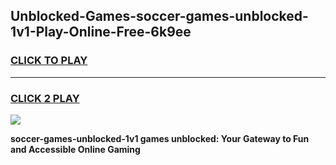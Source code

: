 
## Unblocked-Games-soccer-games-unblocked-1v1-Play-Online-Free-6k9ee
<h3>
<a href="https://premium76.site?title=soccer-games-unblocked-1v1&ref=26A">CLICK TO PLAY</a></h3>
<hr>

<h3>
<a href="https://premium76.site?title=soccer-games-unblocked-1v1&ref=26A">CLICK 2 PLAY</a>
  
</h3>

<a href="https://premium76.site?title=soccer-games-unblocked-1v1&ref=26A"><img src="https://clearcache.store/games.png"></a>


**soccer-games-unblocked-1v1 games unblocked: Your Gateway to Fun and Accessible Online Gaming**
